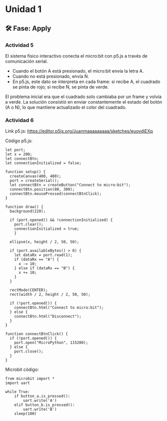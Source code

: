 # Unidad 1


## 🛠 Fase: Apply

### Actividad 5

El sistema físico interactivo conecta el micro:bit con p5.js a través de comunicación serial.

- Cuando el botón A está presionado, el micro:bit envía la letra A.
- Cuando no está presionado, envía N.
- En p5.js, este dato se interpreta en cada frame: si recibe A, el cuadrado se pinta de rojo; si recibe N, se pinta de verde.

El problema inicial era que el cuadrado solo cambiaba por un frame y volvía a verde. La solución consistió en enviar constantemente el estado del botón (A o N), lo que mantiene actualizado el color del cuadrado.

### Actividad 6

Link p5.js: https://editor.p5js.org/Juanmaaaaaaaaa/sketches/euovdjEXp

Código p5.js:

    let port;
    let x = 200;
    let connectBtn;
    let connectionInitialized = false;
    
    function setup() {
      createCanvas(400, 400);
      port = createSerial();
      let connectBtn = createButton("Connect to micro:bit");
      connectBtn.position(80, 300);
      connectBtn.mousePressed(connectBtnClick);
    }
    
    function draw() {
      background(220);

      if (port.opened() && !connectionInitialized) {
        port.clear();
        connectionInitialized = true;
        }
      
      ellipse(x, height / 2, 50, 50);
    
      if (port.availableBytes() > 0) {
        let dataRx = port.read(1);
        if (dataRx == "A") {
          x -= 10; 
        } else if (dataRx == "B") {
          x += 10; 
        }
      }

      rectMode(CENTER);
      rect(width / 2, height / 2, 50, 50);

      if (!port.opened()) {
        connectBtn.html("Connect to micro:bit");
      } else {
        connectBtn.html("Disconnect");
      }
    }
    
    function connectBtnClick() {
      if (!port.opened()) {
        port.open("MicroPython", 115200);
      } else {
        port.close();
      }
    }


Microbit código:

    from microbit import *
    import uart
    
    while True:
        if button_a.is_pressed():
            uart.write('A')
        elif button_b.is_pressed():
            uart.write('B')
        sleep(100)

